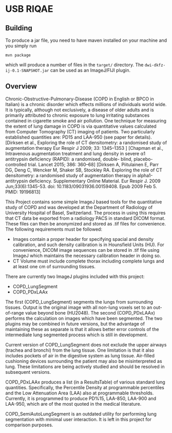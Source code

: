 # USB RIQAE
## Building

To produce a jar file, you need to have maven installed on your machine and you simply run 
```
mvn package
```

which will produce a number of files in the ```target/``` directory. The ```dwi-dkfz-ij-0.1-SNAPSHOT.jar``` can be used as an ImageJ/FIJI plugin.

## Overview

Chronic-Obstructive-Pulmonary-Disease (COPD in English or BPCO in Italian) is a chronic disorder which effects millions
of individuals world wide.  It is typically, although not exclusively, a disease of older adults and is primarily
attributed to chronic exposure to lung irritating substances contained in cigarette smoke and air pollution.
One technique for measuring the extent of lung damage in COPD is via quantitative values calculated from Computer
Tomography (CT) imaging of patients.
Two particularly established quantities are: PD15 and LAA-950 (see paper for details).[Dirksen et al., Exploring the
role of CT densitometry: a randomised study of augmentation therapy Eur Respir J 2009; 33: 1345–1353 ]
[Chapman et al.,
Intravenous augmentation treatment and lung density in severe α1 antitrypsin deficiency (RAPID): a randomised, double-
blind, placebo-controlled trial.  Lancet 2015; 386: 360–68]
[Dirksen A, Piitulainen E, Parr DG, Deng C, Wencker M, Shaker SB, Stockley RA.
Exploring the role of CT densitometry: a randomised study of augmentation therapy in alpha1-antitrypsin deficiency.
Supplementary Online Material.
Eur Respir J. 2009 Jun;33(6):1345-53. doi: 10.1183/09031936.00159408. Epub 2009 Feb 5.
PMID: 19196813]


This Project contains some simple ImageJ based tools for the quantitative study of COPD and was developed at the
Department of Radiology of University Hospital of Basel, Switzerland. The process in using this requires that CT data be
exported from a radiology PACS in standard DICOM format.  These files can then be anonymized and stored as .tif files
for convenience. The following requirements must be followed:

* Images contain a proper header for specifying spacial and density calibration, and such density calibration is in
Hounsfield Units (HU).
For convenience, DICOM image sequences can be stored in .tif file using ImageJ which maintains the necessary calibration
header in doing so.
* CT Volume must include complete thorax including complete lungs and at least one cm of surrounding tissues.

There are currently two ImageJ plugins included with this project:

* COPD_LungSegment
* COPD_PDxLAAx

The first (COPD_LungSegment) segments the lungs from surrounding tissues. Output is the original image with all non-lung
voxels set to an out-of-range value beyond bone (HU2048).
The second (COPD_PDxLAAx) performs the calculation on images which have been segmented.
The two plugins may be combined in future versions, but the advantage of maintaining these as separate is that it allows
better error controls of the intermediate lung segmented process which is still in development.

Current version of COPD_LungSegment does not exclude the upper airways (trachea and bronchi) from the lung tissue.
One limitation is that it also includes pockets of air in the digestive system as lung tissue.  Air-filled cushioning
devices surrounding the patient may also be misinterpreted as lung.  These limitations are  being actively studied and
should be resolved in subsequent versions.

COPD_PDxLAAx produces a list (in a ResultsTable) of various standard lung quantities.  Specifically, the Percentile
Density at programmable percentiles and the Low Attenuation Area (LAA) also at programmable thresholds.  Currently, it
is programmed to produce PD%15, LAA-850, LAA-900 and LAA-950, which are of the most quoted in the medical literature.

COPD_SemiAutoLungSegment is an outdated utility for performing lung segmentation with minimal user interaction.  It is
left in this project for comparison purposes.


